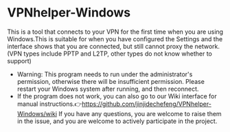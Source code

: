 # VPNhelper-Windows
This is a tool that connects to your VPN for the first time when you are using Windows.This is suitable for when you have configured the Settings and the interface shows that you are connected, but still cannot proxy the network. (VPN types include PPTP and L2TP, other types do not know whether to support) 
* Warning: This program needs to run under the administrator's permission, otherwise there will be insufficient permission. Please restart your Windows system after running, and then reconnect.
* If the program does not work, you can also go to our Wiki interface for manual instructions.👉https://github.com/jinjidechefeng/VPNhelper-Windows/wiki
If you have any questions, you are welcome to raise them in the issue, and you are welcome to actively participate in the project.
